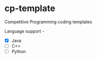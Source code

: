 # cp-template
Competitive Programming coding templates

Language support -
- [x] Java
- [ ] C++
- [ ] Python
